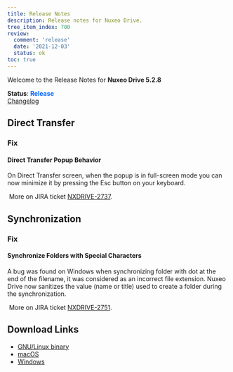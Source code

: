 ```yaml
---
title: Release Notes
description: Release notes for Nuxeo Drive.
tree_item_index: 700
review:
  comment: 'release'
  date: '2021-12-03'
  status: ok
toc: true
---
```


Welcome to the Release Notes for **Nuxeo Drive 5.2.8**

**Status**: <font color="#0066ff">**Release**</font> </br>
<i class="fa fa-long-arrow-right" aria-hidden="true"></i> [Changelog](https://github.com/nuxeo/nuxeo-drive/blob/master/docs/changes/5.2.8.md)

## Direct Transfer

### Fix

#### Direct Transfer Popup Behavior

On Direct Transfer screen, when the popup is in full-screen mode you can now minimize it by pressing the Esc button on your keyboard.

<i class="fa fa-long-arrow-right" aria-hidden="true"></i>&nbsp;More on JIRA ticket [NXDRIVE-2737](https://jira.nuxeo.com/browse/NXDRIVE-2737).

## Synchronization

### Fix

#### Synchronize Folders with Special Characters

A bug was found on Windows when synchronizing folder with dot at the end of the filename, it was considered as an incorrect file extension. Nuxeo Drive now sanitizes the value (name or title) used to create a folder during the synchronization.

<i class="fa fa-long-arrow-right" aria-hidden="true"></i>&nbsp;More on JIRA ticket [NXDRIVE-2751](https://jira.nuxeo.com/browse/NXDRIVE-2751).


## Download Links

- [GNU/Linux binary](https://community.nuxeo.com/static/drive-updates/beta/nuxeo-drive-5.2.8-x86_64.AppImage)
- [macOS](https://community.nuxeo.com/static/drive-updates/beta/nuxeo-drive-5.2.8.dmg)
- [Windows](https://community.nuxeo.com/static/drive-updates/beta/nuxeo-drive-5.2.8.exe)

